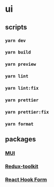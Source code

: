 # ui

## scripts

### `yarn dev`

### `yarn build`

### `yarn preview`

### `yarn lint`

### `yarn lint:fix`

### `yarn prettier`

### `yarn prettier:fix`

### `yarn format`

## packages

### [MUI](https://mui.com/getting-started/usage/)

### [Redux-toolkit](https://redux-toolkit.js.org/)

### [React Hook Form](https://react-hook-form.com/)
